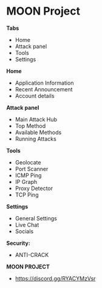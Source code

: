 # MOON Project


**Tabs**
- Home
- Attack panel
- Tools
- Settings

**Home**
- Application Information
- Recent Announcement
- Account details

**Attack panel**
- Main Attack Hub
- Top Method
- Available Methods
- Running Attacks

**Tools**
- Geolocate
- Port Scanner
- ICMP Ping
- IP Graph
- Proxy Detector
- TCP Ping

**Settings**
- General Settings
- Live Chat
- Socials

**Security:**
- ANTI-CRACK

**MOON PROJECT**
- https://discord.gg/RYACYMzVsr
